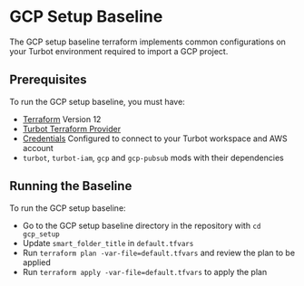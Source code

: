 # GCP Setup Baseline

The GCP setup baseline terraform implements common configurations on your Turbot environment required to import a GCP project.

## Prerequisites

To run the GCP setup baseline, you must have:

  - [Terraform](https://www.terraform.io) Version 12
  - [Turbot Terraform Provider](https://github.com/turbotio/terraform-provider-turbot)
  - [Credentials](https://turbot.com/v5/docs/reference/cli/installation#setup-your-turbot-credentials) Configured to connect to your Turbot workspace and AWS account
  - `turbot`, `turbot-iam`, `gcp` and `gcp-pubsub` mods with their dependencies


## Running the Baseline

To run the GCP setup baseline:

  - Go to the GCP setup baseline directory in the repository with `cd gcp_setup`
  - Update `smart_folder_title` in `default.tfvars`
  - Run `terraform plan -var-file=default.tfvars` and review the plan to be applied
  - Run `terraform apply -var-file=default.tfvars` to apply the plan